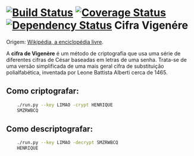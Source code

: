 [![Build Status](https://snap-ci.com/riquellopes/cifra-de-vigenere/branch/master/build_image)](https://snap-ci.com/riquellopes/cifra-de-vigenere/branch/master)
[![Coverage Status](https://coveralls.io/repos/riquellopes/cifra-de-vigenere/badge.svg?branch=master&service=github)](https://coveralls.io/github/riquellopes/cifra-de-vigenere?branch=master)
[![Dependency Status](https://gemnasium.com/riquellopes/cifra-de-vigenere.svg)](https://gemnasium.com/riquellopes/cifra-de-vigenere)
Cifra Vigenére
=========
Origem: [Wikipédia, a enciclopédia livre](https://pt.wikipedia.org/wiki/Cifra_de_Vigenère).

A **cifra de Vigenère** é um método de criptografia que usa uma série de diferentes cifras de César baseadas em letras de uma senha. Trata-se de uma versão simplificada de uma mais geral cifra de substituição polialfabética, inventada por Leone Battista Alberti cerca de 1465.

Como criptografar:
---------
```bash
    ./run.py --key LIMAO -crypt HENRIQUE
    SMZRWBCQ
```

Como descriptografar:
------------------
```bash
    ./run.py --key LIMAO -decrypt SMZRWBCQ
    HENRIQUE
```
